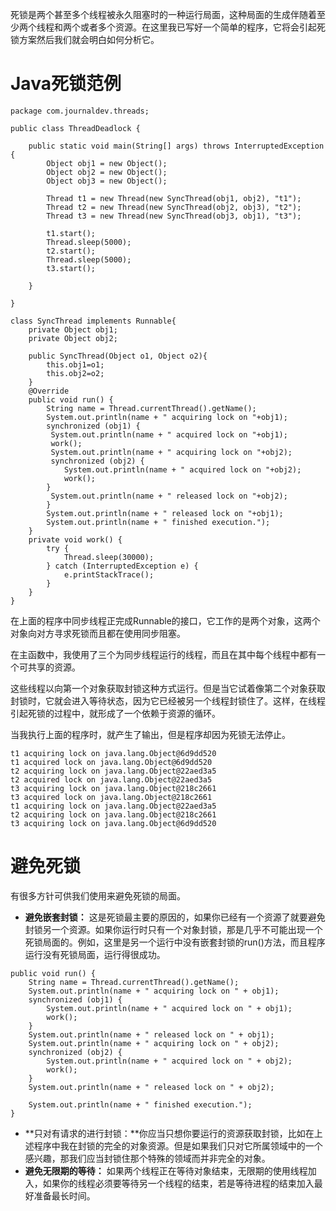 死锁是两个甚至多个线程被永久阻塞时的一种运行局面，这种局面的生成伴随着至少两个线程和两个或者多个资源。在这里我已写好一个简单的程序，它将会引起死锁方案然后我们就会明白如何分析它。

# Java死锁范例

```
package com.journaldev.threads;
 
public class ThreadDeadlock {
 
    public static void main(String[] args) throws InterruptedException {
        Object obj1 = new Object();
        Object obj2 = new Object();
        Object obj3 = new Object();
 
        Thread t1 = new Thread(new SyncThread(obj1, obj2), "t1");
        Thread t2 = new Thread(new SyncThread(obj2, obj3), "t2");
        Thread t3 = new Thread(new SyncThread(obj3, obj1), "t3");
 
        t1.start();
        Thread.sleep(5000);
        t2.start();
        Thread.sleep(5000);
        t3.start();
 
    }
 
}
 
class SyncThread implements Runnable{
    private Object obj1;
    private Object obj2;
 
    public SyncThread(Object o1, Object o2){
        this.obj1=o1;
        this.obj2=o2;
    }
    @Override
    public void run() {
        String name = Thread.currentThread().getName();
        System.out.println(name + " acquiring lock on "+obj1);
        synchronized (obj1) {
         System.out.println(name + " acquired lock on "+obj1);
         work();
         System.out.println(name + " acquiring lock on "+obj2);
         synchronized (obj2) {
            System.out.println(name + " acquired lock on "+obj2);
            work();
        }
         System.out.println(name + " released lock on "+obj2);
        }
        System.out.println(name + " released lock on "+obj1);
        System.out.println(name + " finished execution.");
    }
    private void work() {
        try {
            Thread.sleep(30000);
        } catch (InterruptedException e) {
            e.printStackTrace();
        }
    }
}
```

在上面的程序中同步线程正完成Runnable的接口，它工作的是两个对象，这两个对象向对方寻求死锁而且都在使用同步阻塞。

在主函数中，我使用了三个为同步线程运行的线程，而且在其中每个线程中都有一个可共享的资源。

这些线程以向第一个对象获取封锁这种方式运行。但是当它试着像第二个对象获取封锁时，它就会进入等待状态，因为它已经被另一个线程封锁住了。这样，在线程引起死锁的过程中，就形成了一个依赖于资源的循环。

当我执行上面的程序时，就产生了输出，但是程序却因为死锁无法停止。

```
t1 acquiring lock on java.lang.Object@6d9dd520
t1 acquired lock on java.lang.Object@6d9dd520
t2 acquiring lock on java.lang.Object@22aed3a5
t2 acquired lock on java.lang.Object@22aed3a5
t3 acquiring lock on java.lang.Object@218c2661
t3 acquired lock on java.lang.Object@218c2661
t1 acquiring lock on java.lang.Object@22aed3a5
t2 acquiring lock on java.lang.Object@218c2661
t3 acquiring lock on java.lang.Object@6d9dd520
```

# 避免死锁

有很多方针可供我们使用来避免死锁的局面。

* **避免嵌套封锁：**
  这是死锁最主要的原因的，如果你已经有一个资源了就要避免封锁另一个资源。如果你运行时只有一个对象封锁，那是几乎不可能出现一个死锁局面的。例如，这里是另一个运行中没有嵌套封锁的run\(\)方法，而且程序运行没有死锁局面，运行得很成功。

```
public void run() {
    String name = Thread.currentThread().getName();
    System.out.println(name + " acquiring lock on " + obj1);
    synchronized (obj1) {
        System.out.println(name + " acquired lock on " + obj1);
        work();
    }
    System.out.println(name + " released lock on " + obj1);
    System.out.println(name + " acquiring lock on " + obj2);
    synchronized (obj2) {
        System.out.println(name + " acquired lock on " + obj2);
        work();
    }
    System.out.println(name + " released lock on " + obj2);
 
    System.out.println(name + " finished execution.");
}
```

* **只对有请求的进行封锁：**你应当只想你要运行的资源获取封锁，比如在上述程序中我在封锁的完全的对象资源。但是如果我们只对它所属领域中的一个感兴趣，那我们应当封锁住那个特殊的领域而并非完全的对象。
* **避免无限期的等待：**
  如果两个线程正在等待对象结束，无限期的使用线程加入，如果你的线程必须要等待另一个线程的结束，若是等待进程的结束加入最好准备最长时间。

